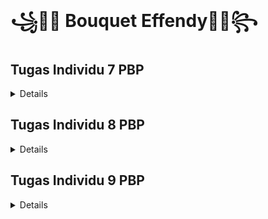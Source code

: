 # ꧁🪷🌷 **Bouquet Effendy**🌸🌺꧂


## Tugas Individu 7 PBP 
<details>

### Jelaskan apa yang dimaksud dengan **stateless** widget dan stateful widget, dan jelaskan perbedaan dari keduanya.

**Stateless Widget** adalah widget yang tidak mengalami perubahan bahkan jika ada interaksi pengguna atau perubahan nilai variabel. Sekali dibangun, tampilannya tetap. Sedangkan **Stateful Widget** adalah widget yang bisa berubah karena interaksi pengguna atau perubahan nilai variabel membuat tampilannya dinamis.

perbedaan utamanya adalah setelah tahap *Constructor* dan *Build*, stateless widget mempertahankan tampilan yang sama. Sementara pada stateful widget, tampilan dapat berubah sesuai pembaruan state yang memungkinkan respons terhadap perubahan atau interaksi baru.
import 'package:flutter/material.dart';
import 'package:effendy_bouquet/screens/menu.dart';

void main() {
  runApp(const MyApp());
}

class MyApp extends StatelessWidget {
  const MyApp({super.key});

  @override
  Widget build(BuildContext context) {
    return MaterialApp(
      title: 'Effendy Bouquet',
      theme: ThemeData(
        colorScheme: ColorScheme.fromSwatch(
          primarySwatch: Colors.orange, // Set primary color to orange
        ).copyWith(
          secondary: Colors.yellow, // Set secondary color to yellow
        ),
        useMaterial3: true,
      ),
      home: const MyHomePage(),
    );
  }
}

###  Sebutkan widget apa saja yang kamu gunakan pada proyek ini dan jelaskan fungsinya.

1. Material app (mengatur tema aplikasi dan memulai dari halaman MyHomePage)
2. Scaffold (membentuk layout utama halaman dengan bagian atas yang diisi oleh AppBar)
3. AppBar (menampilkan judul “Effendy Bouquet” dengan gaya teks yang khusus)
4. SnackBar (menampilkan pesan sementara di bagian bawah layar sebagai notifikasi singkat)
5. InfoCard (menampilkan informasi seperti NPM, Name, dan Class dengan tampilan kotak)

### Apa fungsi dari ```setState()?``` Jelaskan variabel apa saja yang dapat terdampak dengan fungsi tersebut.

Fungsi ```setState()``` untuk memberi tahu aplikasi bahwa ada perubahan pada suatu bagian data (state) di dalam komponen. Saat ada perubahan ini, komponen akan merespons dengan memperbarui tampilannya. Dengan ```setState()```, Flutter akan menyadari bahwa tampilan perlu diperbarui sesuai dengan data terbaru. Semua variabel yang dideklarasikan dalam *State* dari *StatefulWidget* akan terpengaruh oleh perubahan melalui ```setState()```.

### Jelaskan perbedaan antara ```const``` dengan ```final```.

```Final``` dan ```const``` adalah cara untuk menetapkan variabel agar nilainya tidak dapat diubah (immutable). Namun, ada perbedaan utama antara keduanya:

1. **Final** adalah variabel ```final``` hanya bisa ditetapkan nilainya sekali dan wajib diberi nilai saat dideklarasikan. Namun, nilainya dapat diperoleh secara dinamis saat program berjalan, seperti mengambil tanggal hari ini. Setelah ditetapkan, nilai ini tidak bisa diubah.

2. **Const** adalah variabel ```const``` juga tidak dapat diubah nilainya, tetapi harus sudah memiliki nilai tetap saat program mulai berjalan. Artinya, nilai ini harus sudah ditentukan pada waktu kompilasi, bukan dari hasil proses atau input yang diperoleh saat program berjalan.

### Jelaskan bagaimana cara kamu mengimplementasikan checklist-checklist di atas.

1. Membuat Proyek Flutter Baru
Buka terminal atau command prompt dan buat proyek Flutter baru dengan nama ```effendy_bouquet```:

    ```bash
    flutter create effendy_bouquet
    cd effendy_bouquet
    ```
2. Menyiapkan File ```menu.dart``` dan menghubungkannya dengan ```main.dart```.
3. Memodifikasi ```main.dart``` untuk menampilkan ```MenuPage``` sebagai halaman utama aplikasi.
4. Menjalankan aplikasi dengan command:
    ```bash
    flutter run
    ```


### Referensi

https://buildwithangga.com/tips/mengenal-stateless-dan-stateful-widget-pada-flutter#:~:text=Stateless%20Widget%20adalah%20widget%20yang,variabel%20dan%20nilai%20yang%20ditemukan.


https://id.legacy.reactjs.org/docs/faq-state.html


https://thengoding.com/2021/07/07/dart-programming-constant-and-final

</details>


## Tugas Individu 8 PBP 
<details>


### Apa kegunaan const di Flutter? Jelaskan apa keuntungan ketika menggunakan const pada kode Flutter. Kapan sebaiknya kita menggunakan const, dan kapan sebaiknya tidak digunakan?

Di Flutter, `const` digunakan untuk membuat objek yang bersifat tetap (_immutable_) sehingga hanya dibuat sekali di memori yang menghemat ruang dan meningkatkan kinerja aplikasi. `const` ideal digunakan pada widget atau nilai yang tidak berubah, seperti `Text('Hello')` atau `const Color(0xFF42A5F5)` karena tidak perlu di-render ulang setiap kali widget dibangun. Namun, `const` sebaiknya tidak digunakan untuk data atau widget yang dinamis dan bisa berubah, seperti data yang diperoleh dari API atau input pengguna karena objek ini perlu di-update seiring perubahan data.

### Jelaskan dan bandingkan penggunaan Column dan Row pada Flutter. Berikan contoh implementasi dari masing-masing layout widget ini!

Row dan Column adalah widget di Flutter yang digunakan untuk menempatkan elemen secara berurutan. Row menampilkan elemen-elemen secara horizontal, dari kiri ke kanan, seperti LinearLayout horizontal di Android. Sementara itu, Column berfungsi untuk menempatkan elemen secara vertikal, dari atas ke bawah, seperti LinearLayout vertikal.

Perbedaan utama keduanya adalah arah tata letaknya. Row digunakan untuk tampilan berdampingan secara horizontal, sedangkan Column cocok untuk tampilan bertumpuk secara vertikal. Keduanya bisa menyebabkan overflow jika jumlah elemen terlalu banyak untuk ruang yang tersedia — Row akan meluap secara horizontal, sementara Column secara vertikal.

Row: 
``` bash
dart 
Row(
  children: [
    Icon(Icons.star),
    Text('Favorite'),
  ],
) 
```

Column:

```bash
dart
Column(
  children: [
    Icon(Icons.star),
    Text('Favorite'),
  ],
)
```


### Sebutkan apa saja elemen input yang kamu gunakan pada halaman form yang kamu buat pada tugas kali ini. Apakah terdapat elemen input Flutter lain yang tidak kamu gunakan pada tugas ini? Jelaskan!

Elemen input yang digunakan
- TextFormField: Digunakan untuk input teks seperti name, price, description and quantity.
- ElevatedButton: Sebagai tombol untuk menyimpan atau mengirim data form.

Elemen input yang tidak digunakan
- Checkbox: Digunakan untuk pilihan dengan opsi true atau false.
- Radio Button: Memungkinkan pengguna memilih satu opsi dari beberapa pilihan.
- Switch: Berfungsi seperti Checkbox, tetapi lebih modern dalam tampilan on/off.
- Slider: Untuk memilih nilai dari rentang tertentu, seperti skala intensitas.
- Dropdown Button: Untuk pilihan yang menampilkan daftar pilihan tertentu.

### Bagaimana cara kamu mengatur tema (theme) dalam aplikasi Flutter agar aplikasi yang dibuat konsisten? Apakah kamu mengimplementasikan tema pada aplikasi yang kamu buat?

Dalam aplikasi Flutter yang saya buat saya sudah mengimplementasikan tema (theme) untuk menjaga konsistensi tampilan di seluruh aplikasi. Pengaturan tema dilakukan dengan menggunakan properti `ThemeData` di dalam `MaterialApp` di root widget.

Pada kode yang saya buat, saya mengatur `colorScheme` dengan `primarySwatch` warna orange untuk menentukan warna utama yang dipakai di aplikasi dan warna sekunder dengan kode warna `Colors.orange` untuk memberikan aksen pada beberapa elemen lain. Selain itu, saya juga mengaktifkan `Material3`, yang menerapkan gaya Material Design versi terbaru, sehingga tampilan aplikasi terlihat lebih modern dan sesuai dengan standar desain terbaru.

Dengan pengaturan ini, aplikasi sudah memiliki warna yang konsisten pada berbagai elemen seperti AppBar dan tombol, sehingga tampilan antar halaman menjadi lebih seragam.

### Bagaimana cara kamu menangani navigasi dalam aplikasi dengan banyak halaman pada Flutter?

Berikut adalah penjelasan yang lebih sederhana dari kalimat tersebut:

Salah satu cara untuk berpindah antar halaman dalam aplikasi adalah dengan menggunakan widget **navigator**. Untuk membuka halaman baru, kita bisa mengakses navigator melalui **BuildContext** dan menggunakan beberapa fungsi berikut:

- **push()**: Fungsi ini akan menambahkan halaman baru ke dalam daftar halaman yang dikelola oleh Navigator. Halaman baru ini akan muncul di layar, menggantikan halaman yang sebelumnya.
  
- **pop()**: Fungsi ini akan menutup halaman yang sedang ditampilkan dan kembali ke halaman sebelumnya yang ada di daftar halaman Navigator.

- **pushReplacement()**: Fungsi ini akan menutup halaman yang sedang ditampilkan dan langsung menggantinya dengan halaman baru. Halaman baru ini akan menggantikan halaman lama di atas daftar halaman Navigator tanpa mengubah halaman yang ada di bawahnya.

Dengan menggunakan fungsi-fungsi ini, kita bisa dengan mudah berpindah antar halaman dalam aplikasi.


### Referensi

https://medium.com/@yogiwisesa/flutter-row-column-5aba99c74444


</details>

## Tugas Individu 9 PBP 
<details>

### Jelaskan mengapa kita perlu membuat model untuk melakukan pengambilan ataupun pengiriman data JSON? Apakah akan terjadi error jika kita tidak membuat model terlebih dahulu?

Model sangat penting karena berfungsi untuk mengatur struktur data JSON yang dikirim atau diterima. Dengan menggunakan model kita dapat memastikan data memiliki format yang konsisten misalnya memastikan bahwa nilai `price` selalu berupa angka, bukan teks. Selain itu, model memungkinkan validasi otomatis, seperti memeriksa apakah semua data wajib, seperti nama produk atau price sudah diisi dengan benar.  

Tanpa model, aplikasi memang tetap dapat berjalan tetapi risikonya menjadi lebih tinggi. Sebagai contoh, data yang diterima dalam format yang salah dapat menyebabkan error atau menghasilkan output yang tidak sesuai. Selain itu, tanpa model nantinya proses debugging menjadi lebih kompleks dan pengelolaan data dapat menjadi tidak teratur seiring bertambahnya ukuran dan kompleksitas aplikasi. Oleh karena itu, model membantu menjaga keamanan, keteraturan, dan kemudahan dalam pemeliharaan aplikasi.

### Jelaskan fungsi dari library http yang sudah kamu implementasikan pada tugas ini

Library `http` di Flutter berfungsi untuk melakukan berbagai jenis permintaan HTTP seperti `GET`, `POST`, `PUT`, dan `DELETE`. Dengan library ini, aplikasi dapat berkomunikasi dengan server, seperti Django, melalui API. Tugas utamanya adalah mengirim data ke server dan menerima respons dalam format tertentu, seperti JSON atau XML.  

Dalam implementasi pada tugas 9, library ini memungkinkan aplikasi Flutter mengelola proses seperti pengiriman data login, registrasi, atau produk ke Django, sekaligus menerima dan memproses respons dari server.

### Jelaskan fungsi dari CookieRequest dan jelaskan mengapa instance CookieRequest perlu untuk dibagikan ke semua komponen di aplikasi Flutter.

`CookieRequest` digunakan untuk menyimpan token autentikasi yang dibutuhkan untuk memvalidasi setiap permintaan HTTP setelah pengguna berhasil login. Token ini juga harus tersedia di seluruh bagian aplikasi agar dapat digunakan pada semua permintaan HTTP ke server.

### Jelaskan mekanisme pengiriman data mulai dari input hingga dapat ditampilkan pada Flutter.

1. *Input Data* -> Pengguna mengisi informasi melalui form di aplikasi, seperti form login atau form untuk menambah produk.
2. *Pengiriman Data* -> Data yang telah diinput pengguna dikirimkan ke server Django menggunakan HTTP request melalui library http.
3. *Pemrosesan Server* -> Django memproses permintaan tersebut, seperti memverifikasi data login atau menyimpan informasi produk lalu mengirimkan respons berupa JSON atau status hasil pemrosesan.
4. *Penerimaan dan Tampilan di Flutter* -> Aplikasi Flutter menerima data JSON dari server, mengonversinya menjadi objek model, dan menampilkan hasilnya di UI dengan menggunakan widget.

### Jelaskan mekanisme autentikasi dari login, register, hingga logout. Mulai dari input data akun pada Flutter ke Django hingga selesainya proses autentikasi oleh Django dan tampilnya menu pada Flutter.

1. *Login*: Pengguna memasukkan username dan password di Flutter, dikirimkan ke Django dalam JSON. Django memverifikasi data lalu mengirimkan token autentikasi ke Flutter. Flutter menyimpan token dan menampilkan menu utama.
2. *Register*: Data pendaftaran dikirim Flutter ke Django dalam JSON. Django memproses dan menyimpan data ke database lalu mengirimkan respons sukses atau token. Flutter menggunakan respons ini untuk masuk ke menu utama atau kembali ke login.
3. *Logout*: Flutter mengirimkan permintaan logout ke Django untuk menghapus atau memblokir token. Django memprosesnya, dan Flutter menghapus token lokal lalu kembali ke layar login.

Mekanismenya sederhana jadi flutter kirim data ke Django → Django proses → hasilnya dikirim kembali ke flutter buat ditampilin.

### Jelaskan bagaimana cara kamu mengimplementasikan checklist di atas secara step-by-step! (bukan hanya sekadar mengikuti tutorial).

1. Membuat app `authentication` pada proyek Django awal kita dan menambahkan _login_, _register_, dan _logout_ pada `authentication/views.py`. Tidak lupa merouting url nya juga pada `authentication/urls.py`.
2. Menambahkan routing url `authentication` pada `effendy_bouquet/urls.py`.
    ```py
    ...
    path('auth/', include('authentication.urls')),
    ```
3. Meng-install `authentication` dan `corsheader` pada `effendy_bouquet/settings.py`.
4. Menambahkan `create_product_flutter` pada `effendy-bouquet/main/views.py`
4. Membuat model di Flutter untuk data yang akan dikirimkan dan diterima, seperti model untuk _login_, _product_, atau _user_. Dapat dilihat di direktori `.../lib`
5. Mengelola alur UI di Flutter untuk menampilkan halaman _login_, _register_, menu utama, dll berdasarkan status autentikasi.

</details>
